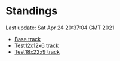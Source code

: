 # Standings

Last update: Sat Apr 24 20:37:04 GMT 2021

* [Base track](comps/Base/2021-04-24/standings.md)
* [Test12x12x6 track](comps/Test12x12x6/2021-04-24/standings.md)
* [Test18x22x9 track](comps/Test18x22x9/2021-04-24/standings.md)
